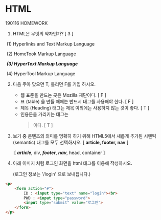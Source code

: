 # HTML

190116 HOMEWORK



1. HTML은 무엇의 약자인가? [ 3 ]

​	(1) Hyperlinks and Text Markup Language

​	(2) HomeTook Markup Language

​	***(3) HyperText Markup Language***

​	(4) HyperTool Markup Language



2. 다음 주아 맞으면 T, 틀리면 F를 기입 하시오.
   -  웹 표준을 만드는 곳은 Mozilla 재단이다. [ F ]
   - 표 (table) 을 만들 때에는 반드시 <th> 태그를 사용해야 한다. [ F ]
   - 제목 (Heading) 태그는 제목 이외에는 사용하지 않는 것이 좋다. [ T ]
   - 인용문을 가리키는 태그는 <blockquote> 이다. [ T ]



3. 보기 중 콘텐츠의 의미를 명확히 하기 위해 HTML5에서 새롭게 추가된 시맨틱 (semantic) 태그를 모두 선택하시오. [ **article, footer, nav** ]

   ​		[ ***article***, div, ***footer***, ***nav***, head, container ]



4. 아래 이미지 처럼 로그인 화면을 html 태그를 이용해 작성하시오.

   (로그인 정보는 '/login' 으로 보내집니다.)



```html
<p>
    <form action="#">
        ID : <input type="text" name="login"><br>
        PWD : <input type="password">
        <input type="submit" value="로그인">
	</form>
</p>
```





